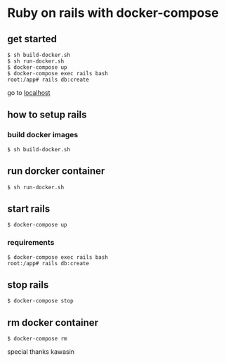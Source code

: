 # Ruby on rails with docker-compose

## get started
```
$ sh build-docker.sh
$ sh run-docker.sh
$ docker-compose up
$ docker-compose exec rails bash
root:/app# rails db:create
```
go to [localhost](localhost:3000)

## how to setup rails
### build docker images
```
$ sh build-docker.sh 
```

## run dorcker container
```
$ sh run-docker.sh
```

## start rails
```
$ docker-compose up
```

### requirements
```
$ docker-compose exec rails bash
root:/app# rails db:create
```

## stop rails
```
$ docker-compose stop
```

## rm docker container
```
$ docker-compose rm
```

special thanks kawasin
